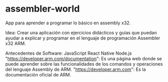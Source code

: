 # assembler-world
App para aprender a programar lo básico en assembly x32.

Idea:
    Crear una aplicación con ejercicios didácticos y guías que puedan ayudar a explicar y programar en el lenguaje de programación Assembler x32 ARM.

Antecedentes de Software:
    JavaScript
    React Native
    Node.js
    "https://developer.arm.com/documentation": Es una página web donde se puede aprender sobre las funcionalidades de los comandos y operaciones del lenguaje Assembly de ARM.
    "https://developer.arm.com": Es la documentación oficial de ARM.